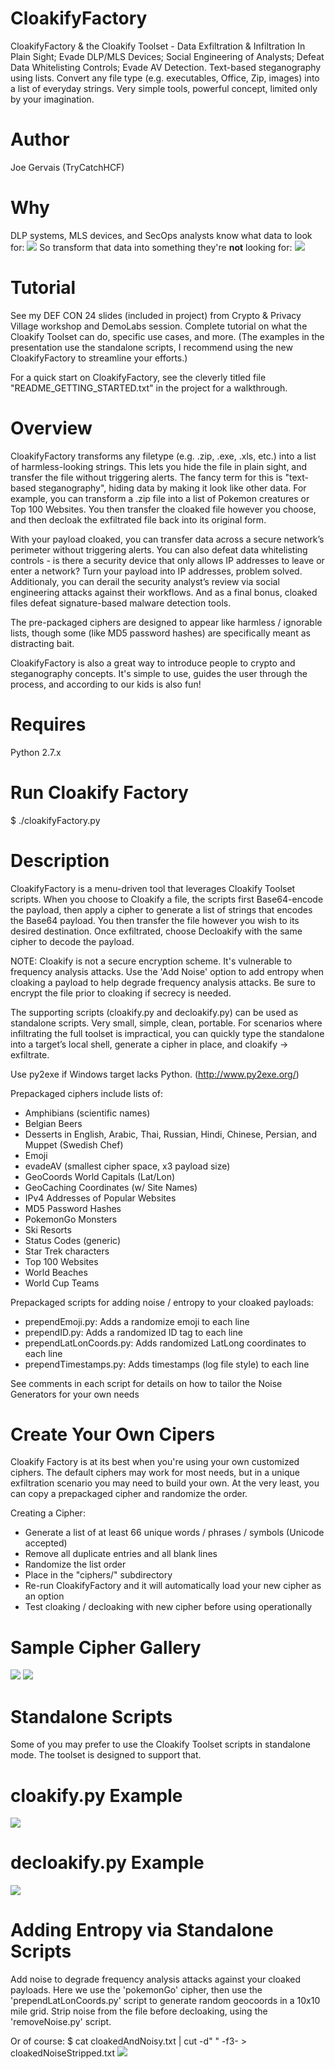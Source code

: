 # CloakifyFactory
CloakifyFactory & the Cloakify Toolset - Data Exfiltration & Infiltration In Plain Sight; Evade DLP/MLS Devices; Social Engineering of Analysts; Defeat Data Whitelisting Controls; Evade AV Detection. Text-based steganography using lists. Convert any file type (e.g. executables, Office, Zip, images) into a list of everyday strings. Very simple tools, powerful concept, limited only by your imagination. 

# Author
Joe Gervais (TryCatchHCF)

# Why

DLP systems, MLS devices, and SecOps analysts know what data to look for: 
<img src=https://github.com/TryCatchHCF/Cloakify/blob/master/screenshots/payloadAcctSpreadsheet.png></img>
So transform that data into something they're <b>not</b> looking for: 
<img src=https://github.com/TryCatchHCF/Cloakify/blob/master/screenshots/CloakifyFactoryWorkflow.png></img>

# Tutorial
See my DEF CON 24 slides (included in project) from Crypto & Privacy Village workshop and DemoLabs session. Complete tutorial on what the Cloakify Toolset can do, specific use cases, and more. (The examples in the presentation use the standalone scripts, I recommend using the new CloakifyFactory to streamline your efforts.)

For a quick start on CloakifyFactory, see the cleverly titled file "README_GETTING_STARTED.txt" in the project for a walkthrough.

# Overview
CloakifyFactory transforms any filetype (e.g. .zip, .exe, .xls, etc.) into a list of harmless-looking strings. This lets you hide the file in plain sight, and transfer the file without triggering alerts. The fancy term for this is "text-based steganography", hiding data by making it look like other data. For example, you can transform a .zip file into a list of Pokemon creatures or Top 100 Websites. You then transfer the cloaked file however you choose, and then decloak the exfiltrated file back into its original form. 

With your payload cloaked, you can transfer data across a secure network’s perimeter without triggering alerts. You can also defeat data whitelisting controls - is there a security device that only allows IP addresses to leave or enter a network? Turn your payload into IP addresses, problem solved. Additionaly, you can derail the security analyst’s review via social engineering attacks against their workflows. And as a final bonus, cloaked files defeat signature-based malware detection tools.

The pre-packaged ciphers are designed to appear like harmless / ignorable lists, though some (like MD5 password hashes) are specifically meant as distracting bait.

CloakifyFactory is also a great way to introduce people to crypto and steganography concepts. It's simple to use, guides the user through the process, and according to our kids is also fun!

# Requires
Python 2.7.x

# Run Cloakify Factory
$ ./cloakifyFactory.py

# Description
CloakifyFactory is a menu-driven tool that leverages Cloakify Toolset scripts. When you choose to Cloakify a file, the scripts  first Base64-encode the payload, then apply a cipher to generate a list of strings that encodes the Base64 payload. You then transfer the file however you wish to its desired destination. Once exfiltrated, choose Decloakify with the same cipher to decode the payload.

NOTE: Cloakify is not a secure encryption scheme. It's vulnerable to frequency analysis attacks. Use the 'Add Noise' option to add entropy when cloaking a payload to help degrade frequency analysis attacks. Be sure to encrypt the file prior to cloaking if secrecy is needed.

The supporting scripts (cloakify.py and decloakify.py) can be used as standalone scripts. Very small, simple, clean, portable. For scenarios where infiltrating the full toolset is impractical, you can quickly type the standalone into a target’s local shell, generate a cipher in place, and cloakify -> exfiltrate.

Use py2exe if Windows target lacks Python. (http://www.py2exe.org/)

Prepackaged ciphers include lists of:
- Amphibians (scientific names)
- Belgian Beers
- Desserts in English, Arabic, Thai, Russian, Hindi, Chinese, Persian, and Muppet (Swedish Chef)
- Emoji
- evadeAV (smallest cipher space, x3 payload size)
- GeoCoords World Capitals (Lat/Lon)
- GeoCaching Coordinates (w/ Site Names)
- IPv4 Addresses of Popular Websites
- MD5 Password Hashes
- PokemonGo Monsters
- Ski Resorts
- Status Codes (generic)
- Star Trek characters
- Top 100 Websites
- World Beaches
- World Cup Teams

Prepackaged scripts for adding noise / entropy to your cloaked payloads:
- prependEmoji.py: Adds a randomize emoji to each line
- prependID.py: Adds a randomized ID tag to each line 
- prependLatLonCoords.py: Adds randomized LatLong coordinates to each line
- prependTimestamps.py: Adds timestamps (log file style) to each line

See comments in each script for details on how to tailor the Noise Generators for your own needs

# Create Your Own Cipers

Cloakify Factory is at its best when you're using your own customized ciphers. The default ciphers may work for most needs, but in a unique exfiltration scenario you may need to build your own. At the very least, you can copy a prepackaged cipher and randomize the order.

Creating a Cipher:
- Generate a list of at least 66 unique words / phrases / symbols (Unicode accepted)
- Remove all duplicate entries and all blank lines
- Randomize the list order
- Place in the "ciphers/" subdirectory
- Re-run CloakifyFactory and it will automatically load your new cipher as an option
- Test cloaking / decloaking with new cipher before using operationally

# Sample Cipher Gallery

<img src=https://github.com/TryCatchHCF/Cloakify/blob/master/screenshots/CipherGallery1.png></img>
<img src=https://github.com/TryCatchHCF/Cloakify/blob/master/screenshots/CipherGallery2.png></img>

# Standalone Scripts
Some of you may prefer to use the Cloakify Toolset scripts in standalone mode. The toolset is designed to support that.

# cloakify.py Example
<img src=https://github.com/TryCatchHCF/Cloakify/blob/master/screenshots/cloak.png></img>

# decloakify.py Example
<img src=https://github.com/TryCatchHCF/Cloakify/blob/master/screenshots/decloak.png></img>

# Adding Entropy via Standalone Scripts
Add noise to degrade frequency analysis attacks against your cloaked payloads. Here we use the 'pokemonGo' cipher, then use the 'prependLatLonCoords.py' script to generate random geocoords in a 10x10 mile grid. Strip noise from the file before decloaking, using the 'removeNoise.py' script. 

Or of course: $ cat cloakedAndNoisy.txt | cut -d" " -f3- > cloakedNoiseStripped.txt
<img src=https://github.com/TryCatchHCF/Cloakify/blob/master/screenshots/pokemonGoExample.png></img>


